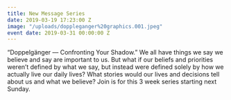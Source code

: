 ```yaml
---
title: New Message Series
date: 2019-03-19 17:23:00 Z
image: "/uploads/doppleganger%20graphics.001.jpeg"
event date: 2019-03-31 00:00:00 Z
---
```


“Doppelgänger — Confronting Your Shadow.” We all have things we say we believe and say are important to us. But what if our beliefs and priorities weren’t defined by what we say, but instead were defined solely by how we actually live our daily lives?  What stories would our lives and decisions tell about us and what we believe? Join is for this 3 week series starting next Sunday.
